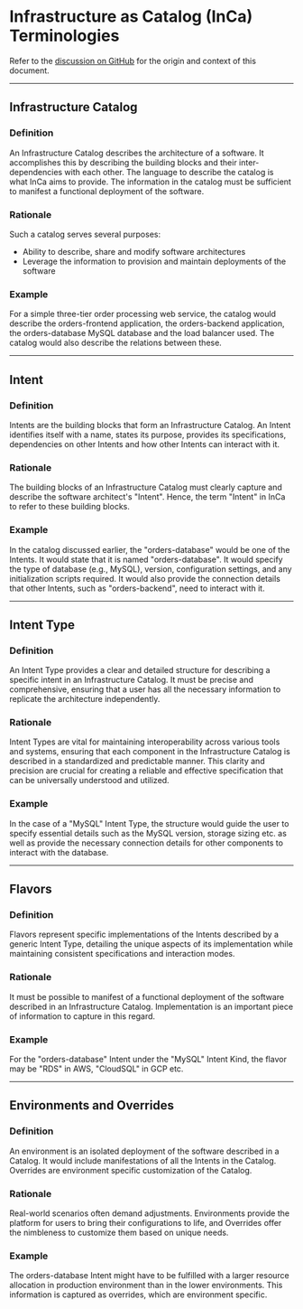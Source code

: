# Infrastructure as Catalog (InCa) Terminologies

Refer to the [discussion on GitHub](https://github.com/Facets-cloud/InCa/discussions/1) for the origin and context of this document.

---

## Infrastructure Catalog

### Definition

An Infrastructure Catalog describes the architecture of a software. It accomplishes this by describing the building blocks and their inter-dependencies with each other. The language to describe the catalog is what InCa aims to provide. The information in the catalog must be sufficient to manifest a functional deployment of the software.

### Rationale

Such a catalog serves several purposes:

- Ability  to describe, share and modify software architectures
- Leverage the information to provision and maintain deployments of the software 

### Example

For a simple three-tier order processing web service, the catalog would describe the orders-frontend application, the orders-backend application, the orders-database MySQL database and the load balancer used. The catalog would also describe the relations between these.

---

## Intent

### Definition

Intents are the building blocks that form an Infrastructure Catalog. An Intent identifies itself with a name, states its purpose, provides its specifications, dependencies on other Intents and how other Intents can interact with it.

### Rationale

The building blocks of an Infrastructure Catalog must clearly capture and describe the software architect's "Intent". Hence, the term "Intent" in InCa to refer to these building blocks.

### Example

In the catalog discussed earlier, the "orders-database" would be one of the Intents. It would state that it is named "orders-database". It would specify the type of database (e.g., MySQL), version, configuration settings, and any initialization scripts required. It would also provide the connection details that other Intents, such as "orders-backend", need to interact with it.

---

## Intent Type

### Definition

An Intent Type provides a clear and detailed structure for describing a specific intent in an Infrastructure Catalog. It must be precise and comprehensive, ensuring that a user has all the necessary information to replicate the architecture independently.

### Rationale

Intent Types are vital for maintaining interoperability across various tools and systems, ensuring that each component in the Infrastructure Catalog is described in a standardized and predictable manner. This clarity and precision are crucial for creating a reliable and effective specification that can be universally understood and utilized.

### Example

In the case of a "MySQL" Intent Type, the structure would guide the user to specify essential details such as the MySQL version, storage sizing etc. as well as provide the necessary connection details for other components to interact with the database.

---

## Flavors

### Definition

Flavors represent specific implementations of the Intents described by a generic Intent Type, detailing the unique aspects of its implementation while maintaining consistent specifications and interaction modes.

### Rationale

It must be possible to manifest of a functional deployment of the software described in an Infrastructure Catalog. Implementation is an important piece of information to capture in this regard.

### Example

For the "orders-database" Intent under the "MySQL" Intent Kind, the flavor may be "RDS" in AWS, "CloudSQL" in GCP etc.

---

## Environments and Overrides

### Definition

An environment is an isolated deployment of the software described in a Catalog. It would include manifestations of all the Intents in the Catalog. Overrides are environment specific customization of the Catalog.

### Rationale

Real-world scenarios often demand adjustments. Environments provide the platform for users to bring their configurations to life, and Overrides offer the nimbleness to customize them based on unique needs.

### Example

The orders-database Intent might have to be fulfilled with a larger resource allocation in production environment than in the lower environments. This information is captured as overrides, which are environment specific.
